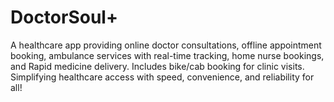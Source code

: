 # DoctorSoul+
A healthcare app providing online doctor consultations, offline appointment booking, ambulance services with real-time tracking, home nurse bookings, and Rapid medicine delivery. Includes bike/cab booking for clinic visits. Simplifying healthcare access with speed, convenience, and reliability for all!
